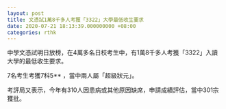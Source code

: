 ```yaml
---
layout: post
title: 文憑試1萬8千多人考獲「3322」大學最低收生要求
date: 2020-07-21 18:13:39.000000000 +08:00
categories: rthk
---
```


中學文憑試明日放榜，在4萬多名日校考生中，有1萬8千多人考獲「3322」入讀大學的最低收生要求。

7名考生考獲7科5** ，當中兩人屬「超級狀元」。

考評局又表示，今年有310人因患病或其他原因缺席，申請成績評估，當中301宗獲批。
